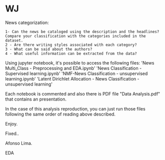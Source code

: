 # WJ

News categorization:

	1- Can the news be cataloged using the description and the headlines? Compare your classification with the categories included in the dataset.
    2 - Are there writing styles associated with each category?
    3 - What can be said about the authors?
    4 - What useful information can be extracted from the data?


Using jupyter notebook, it's possible to access the following files:
'News Multi_Class - Preprocessing and EDA.ipynb'
'News Classification - Supervised learning.ipynb'
'NMF-News Classification - unsupervised learning.ipynb'
'Latent Dirichlet Allocation - News Classification - unsupervised learning'

Each notebook is commented and also there is PDF file "Data Analysis.pdf" that contains an presentation.

In the case of this analysis reproduction, you can just run those files following the same order of reading above described.

Enjoy.

Fixed..

Afonso Lima.

EDA

